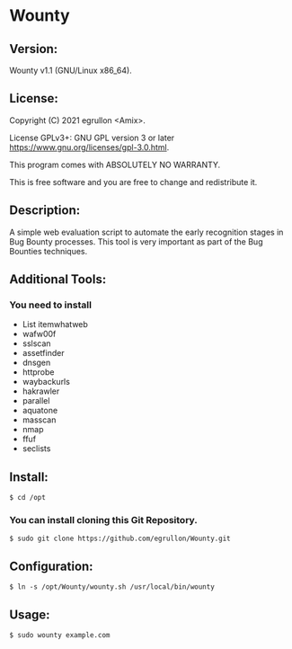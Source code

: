 # Wounty

## Version:
Wounty v1.1 (GNU/Linux x86_64).

## License:
Copyright (C) 2021 egrullon \<Amix\>.

License GPLv3+: GNU GPL version 3 or later https://www.gnu.org/licenses/gpl-3.0.html.

This program comes with ABSOLUTELY NO WARRANTY.

This is free software and you are free to change and redistribute it.

## Description:
A simple web evaluation script to automate the early recognition stages in Bug Bounty processes. This tool is very important as part of the Bug Bounties techniques.

## Additional Tools:
### You need to install
- List itemwhatweb
- wafw00f
- sslscan
- assetfinder
- dnsgen
- httprobe
- waybackurls
- hakrawler
- parallel
- aquatone
- masscan
- nmap
- ffuf
- seclists

## Install:
```
$ cd /opt
```

### You can install cloning this Git Repository.
```
$ sudo git clone https://github.com/egrullon/Wounty.git
```

## Configuration:
```
$ ln -s /opt/Wounty/wounty.sh /usr/local/bin/wounty
```

## Usage:
```
$ sudo wounty example.com
```

